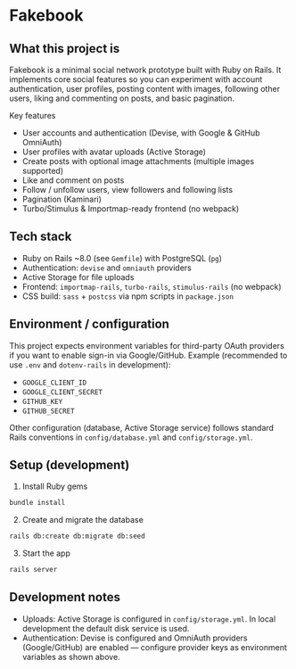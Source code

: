 # Fakebook


## What this project is

Fakebook is a minimal social network prototype built with Ruby on Rails. It
implements core social features so you can experiment with account
authentication, user profiles, posting content with images, following other
users, liking and commenting on posts, and basic pagination.

Key features

- User accounts and authentication (Devise, with Google & GitHub OmniAuth)
- User profiles with avatar uploads (Active Storage)
- Create posts with optional image attachments (multiple images supported)
- Like and comment on posts
- Follow / unfollow users, view followers and following lists
- Pagination (Kaminari)
- Turbo/Stimulus & Importmap-ready frontend (no webpack)

## Tech stack

- Ruby on Rails ~8.0 (see `Gemfile`) with PostgreSQL (`pg`)
- Authentication: `devise` and `omniauth` providers
- Active Storage for file uploads
- Frontend: `importmap-rails`, `turbo-rails`, `stimulus-rails` (no webpack)
- CSS build: `sass` + `postcss` via npm scripts in `package.json`

## Environment / configuration

This project expects environment variables for third-party OAuth providers if
you want to enable sign-in via Google/GitHub. Example (recommended to use
`.env` and `dotenv-rails` in development):

- `GOOGLE_CLIENT_ID`
- `GOOGLE_CLIENT_SECRET`
- `GITHUB_KEY`
- `GITHUB_SECRET`

Other configuration (database, Active Storage service) follows standard Rails
conventions in `config/database.yml` and `config/storage.yml`.

## Setup (development)

1. Install Ruby gems

```bash
bundle install
```

2. Create and migrate the database

```bash
rails db:create db:migrate db:seed
```

3. Start the app

```bash
rails server
```

## Development notes

- Uploads: Active Storage is configured in `config/storage.yml`. In local
	development the default disk service is used.
- Authentication: Devise is configured and OmniAuth providers (Google/GitHub)
	are enabled — configure provider keys as environment variables as shown above.
